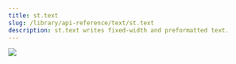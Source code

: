```yaml
---
title: st.text
slug: /library/api-reference/text/st.text
description: st.text writes fixed-width and preformatted text.
---
```


<Autofunction function="streamlit.text" />

<Image src="/images/api/st.text.png" clean />
